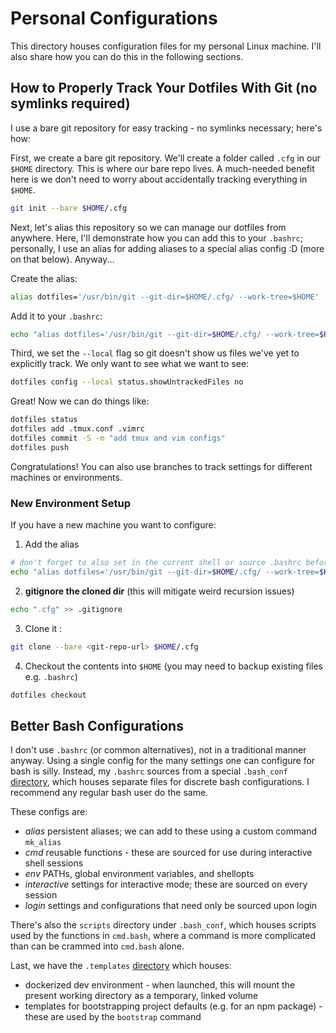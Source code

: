 # Personal Configurations

This directory houses configuration files for my personal Linux machine. I'll also share how you can do this in the following sections.

## How to Properly Track Your Dotfiles With Git (no symlinks required)

I use a bare git repository for easy tracking - no symlinks necessary; here's how:

First, we create a bare git repository. We'll create a folder called `.cfg` in our `$HOME` directory.
This is where our bare repo lives. A much-needed benefit here is we don't need to worry about accidentally tracking everything in `$HOME`.

```bash
git init --bare $HOME/.cfg
```

Next, let's alias this repository so we can manage our dotfiles from anywhere. Here, I'll demonstrate how you can add this to your `.bashrc`; personally, I use an alias for adding aliases to a special alias config :D (more on that below). Anyway...

Create the alias:

```bash
alias dotfiles='/usr/bin/git --git-dir=$HOME/.cfg/ --work-tree=$HOME'
```

Add it to your `.bashrc`:

```bash
echo "alias dotfiles='/usr/bin/git --git-dir=$HOME/.cfg/ --work-tree=$HOME'" >> $HOME/.bashrc
```

Third, we set the `--local` flag so git doesn't show us files we've yet to explicitly track. We only want to see what we want to see:

```bash
dotfiles config --local status.showUntrackedFiles no
```

Great! Now we can do things like:

```bash
dotfiles status
dotfiles add .tmux.conf .vimrc
dotfiles commit -S -m "add tmux and vim configs"
dotfiles push
```

Congratulations! You can also use branches to track settings for different machines or environments.

### New Environment Setup

If you have a new machine you want to configure:

1. Add the alias

```bash
# don't forget to also set in the current shell or source .bashrc before using
echo "alias dotfiles='/usr/bin/git --git-dir=$HOME/.cfg/ --work-tree=$HOME'" >> $HOME/.bashrc
```

2. **gitignore the cloned dir** (this will mitigate weird recursion issues)

```bash
echo ".cfg" >> .gitignore
```

3. Clone it :
  
```bash
git clone --bare <git-repo-url> $HOME/.cfg
```

4. Checkout the contents into `$HOME` (you may need to backup existing files e.g. `.bashrc`)

```bash
dotfiles checkout
```

## Better Bash Configurations

I don't use `.bashrc` (or common alternatives), not in a traditional manner anyway. Using a single config for the many settings one can configure for bash is silly. Instead, my `.bashrc` sources from a special `.bash_conf` [directory](https://github.com/MatthewZito/dotfiles/tree/master/.bash_conf), which houses separate files for discrete bash configurations. I recommend any regular bash user do the same.

These configs are:

- *alias* persistent aliases; we can add to these using a custom command `mk_alias`
- *cmd* reusable functions - these are sourced for use during interactive shell sessions
- *env* PATHs, global environment variables, and shellopts
- *interactive* settings for interactive mode; these are sourced on every session
- *login* settings and configurations that need only be sourced upon login

There's also the `scripts` directory under `.bash_conf`, which houses scripts used by the functions in `cmd.bash`, where a command is more complicated than can be crammed into `cmd.bash` alone.

Last, we have the `.templates` [directory](https://github.com/MatthewZito/dotfiles/tree/master/.templates) which houses:

- dockerized dev environment - when launched, this will mount the present working directory as a temporary, linked volume
- templates for bootstrapping project defaults (e.g. for an npm package) - these are used by the `bootstrap` command
